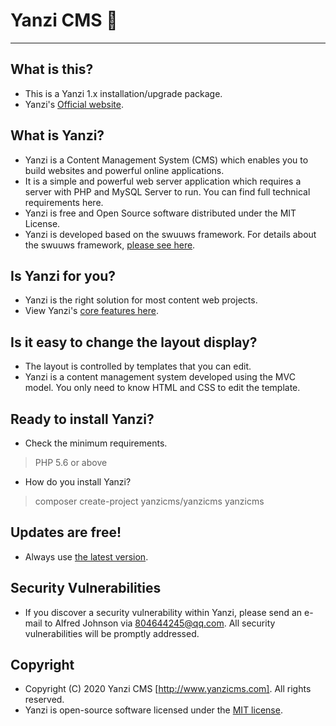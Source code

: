 # Yanzi CMS 👋 #

----------

## What is this? ##

- This is a Yanzi 1.x installation/upgrade package.
- Yanzi's [Official website](http://www.yanzicms.com).

## What is Yanzi? ##

- Yanzi is a Content Management System (CMS) which enables you to build websites and powerful online applications.
- It is a simple and powerful web server application which requires a server with PHP and MySQL Server to run. You can find full technical requirements here.
- Yanzi is free and Open Source software distributed under the MIT License.
- Yanzi is developed based on the swuuws framework. For details about the swuuws framework, [please see here](http://www.swuuws.com).

## Is Yanzi for you? ##

- Yanzi is the right solution for most content web projects.
- View Yanzi's [core features here](http://www.yanzicms.com).

## Is it easy to change the layout display? ##

- The layout is controlled by templates that you can edit.
- Yanzi is a content management system developed using the MVC model. You only need to know HTML and CSS to edit the template.

## Ready to install Yanzi? ##

- Check the minimum requirements.

> PHP 5.6 or above

- How do you install Yanzi?

> composer create-project yanzicms/yanzicms yanzicms

## Updates are free! ##

- Always use [the latest version](http://www.yanzicms.com).

## Security Vulnerabilities ##

- If you discover a security vulnerability within Yanzi, please send an e-mail to Alfred Johnson via [804644245@qq.com](mailto:804644245@qq.com). All security vulnerabilities will be promptly addressed.

## Copyright ##

- Copyright (C) 2020 Yanzi CMS [http://www.yanzicms.com]. All rights reserved.
- Yanzi is open-source software licensed under the [MIT license](https://opensource.org/licenses/MIT).